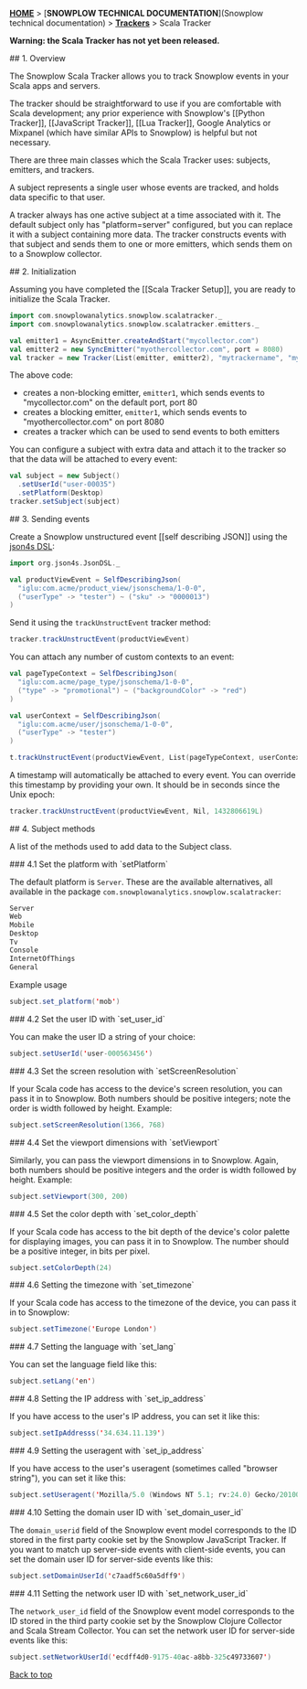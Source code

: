<a name="top" />

[**HOME**](Home) > [**SNOWPLOW TECHNICAL DOCUMENTATION**](Snowplow technical documentation) > [**Trackers**](trackers) > Scala Tracker

**Warning: the Scala Tracker has not yet been released.**

<a name="overview" />
## 1. Overview

The Snowplow Scala Tracker allows you to track Snowplow events in your Scala apps and servers.

The tracker should be straightforward to use if you are comfortable with Scala development; any prior experience with Snowplow's [[Python Tracker]], [[JavaScript Tracker]], [[Lua Tracker]], Google Analytics or Mixpanel (which have similar APIs to Snowplow) is helpful but not necessary.

There are three main classes which the Scala Tracker uses: subjects, emitters, and trackers.

A subject represents a single user whose events are tracked, and holds data specific to that user.

A tracker always has one active subject at a time associated with it. The default subject only has "platform=server" configured, but you can replace it with a subject containing more data. The tracker constructs events with that subject and sends them to one or more emitters, which sends them on to a Snowplow collector.

<a name="init" />
## 2. Initialization

Assuming you have completed the [[Scala Tracker Setup]], you are ready to initialize the Scala Tracker.

```scala
import com.snowplowanalytics.snowplow.scalatracker._
import com.snowplowanalytics.snowplow.scalatracker.emitters._

val emitter1 = AsyncEmitter.createAndStart("mycollector.com")
val emitter2 = new SyncEmitter("myothercollector.com", port = 8080)
val tracker = new Tracker(List(emitter, emitter2), "mytrackername", "myapplicationid")
```

The above code:

* creates a non-blocking emitter, `emitter1`, which sends events to "mycollector.com" on the default port, port 80
* creates a blocking emitter, `emitter1`, which sends events to "myothercollector.com" on port 8080
* creates a tracker which can be used to send events to both emitters

You can configure a subject with extra data and attach it to the tracker so that the data will be attached to every event:

```scala
val subject = new Subject()
  .setUserId("user-00035")
  .setPlatform(Desktop)
tracker.setSubject(subject)
```

<a name="events" />
## 3. Sending events

Create a Snowplow unstructured event [[self describing JSON]] using the [json4s DSL][json4s-dsl]:

```scala
import org.json4s.JsonDSL._

val productViewEvent = SelfDescribingJson(
  "iglu:com.acme/product_view/jsonschema/1-0-0",
  ("userType" -> "tester") ~ ("sku" -> "0000013")
)
```

Send it using the `trackUnstructEvent` tracker method:

```scala
tracker.trackUnstructEvent(productViewEvent)
```

You can attach any number of custom contexts to an event:

```scala
val pageTypeContext = SelfDescribingJson(
  "iglu:com.acme/page_type/jsonschema/1-0-0",
  ("type" -> "promotional") ~ ("backgroundColor" -> "red")
)

val userContext = SelfDescribingJson(
  "iglu:com.acme/user/jsonschema/1-0-0",
  ("userType" -> "tester")
)

t.trackUnstructEvent(productViewEvent, List(pageTypeContext, userContext))
```

A timestamp will automatically be attached to every event. You can override this timestamp by providing your own. It should be in seconds since the Unix epoch:

```scala
tracker.trackUnstructEvent(productViewEvent, Nil, 1432806619L)
```

<a name="subject" />
## 4. Subject methods

A list of the methods used to add data to the Subject class.

<a name="set-platform" />
### 4.1 Set the platform with `setPlatform`

The default platform is `Server`. These are the available alternatives, all available in the package `com.snowplowanalytics.snowplow.scalatracker`:

```scala
Server
Web
Mobile
Desktop
Tv
Console
InternetOfThings
General
```

Example usage

```scala
subject.set_platform('mob')
```

<a name="set-user-id" />
### 4.2 Set the user ID with `set_user_id`

You can make the user ID a string of your choice:

```scala
subject.setUserId('user-000563456')
```

<a name="set-screen-resolution" />
### 4.3 Set the screen resolution with `setScreenResolution`

If your Scala code has access to the device's screen resolution, you can pass it in to Snowplow. Both numbers should be positive integers; note the order is width followed by height. Example:

```scala
subject.setScreenResolution(1366, 768)
```

<a name="set-viewport" />
### 4.4 Set the viewport dimensions with `setViewport`

Similarly, you can pass the viewport dimensions in to Snowplow. Again, both numbers should be positive integers and the order is width followed by height. Example:

```scala
subject.setViewport(300, 200)
```

<a name="set-color-depth" />
### 4.5 Set the color depth with `set_color_depth`

If your Scala code has access to the bit depth of the device's color palette for displaying images, you can pass it in to Snowplow. The number should be a positive integer, in bits per pixel.

```scala
subject.setColorDepth(24)
```

<a name="set-timezone" />
### 4.6 Setting the timezone with `set_timezone`

If your Scala code has access to the timezone of the device, you can pass it in to Snowplow:

```scala
subject.setTimezone('Europe London')
```

<a name="set-language" />
### 4.7 Setting the language with `set_lang`

You can set the language field like this:

```scala
subject.setLang('en')
```

<a name="set-ip-address" />
### 4.8 Setting the IP address with `set_ip_address`

If you have access to the user's IP address, you can set it like this:

```scala
subject.setIpAddresss('34.634.11.139')
```

<a name="set-useragent" />
### 4.9 Setting the useragent with `set_ip_address`

If you have access to the user's useragent (sometimes called "browser string"), you can set it like this:

```scala
subject.setUseragent('Mozilla/5.0 (Windows NT 5.1; rv:24.0) Gecko/20100101 Firefox/24.0')
```

<a name="set-domain-user-id" />
### 4.10 Setting the domain user ID with `set_domain_user_id`

The `domain_userid` field of the Snowplow event model corresponds to the ID stored in the first party cookie set by the Snowplow JavaScript Tracker. If you want to match up server-side events with client-side events, you can set the domain user ID for server-side events like this:

```scala
subject.setDomainUserId('c7aadf5c60a5dff9')
```

<a name="set-network-user-id" />
### 4.11 Setting the network user ID with `set_network_user_id`

The `network_user_id` field of the Snowplow event model corresponds to the ID stored in the third party cookie set by the Snowplow Clojure Collector and Scala Stream Collector. You can set the network user ID for server-side events like this:

```scala
subject.setNetworkUserId('ecdff4d0-9175-40ac-a8bb-325c49733607')
```

[Back to top](#top)

[json4s]: https://github.com/json4s/json4s
[json4s-dsl]: https://github.com/json4s/json4s#dsl-rules
